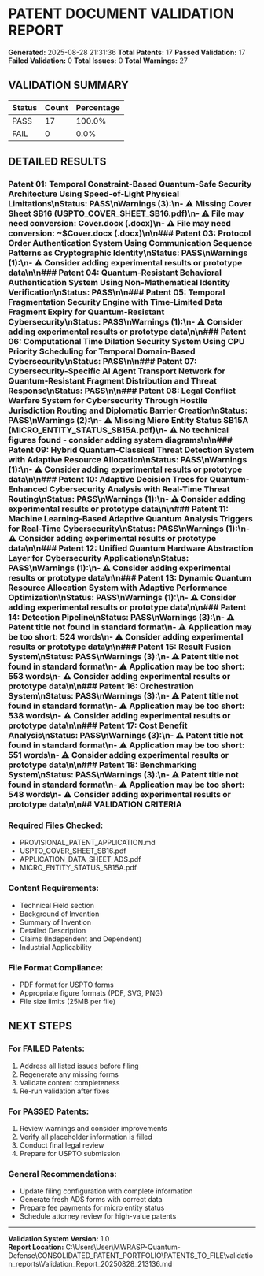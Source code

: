 # PATENT DOCUMENT VALIDATION REPORT

**Generated:** 2025-08-28 21:31:36
**Total Patents:** 17
**Passed Validation:** 17
**Failed Validation:** 0
**Total Issues:** 0
**Total Warnings:** 27

## VALIDATION SUMMARY

| Status | Count | Percentage |
|--------|-------|------------|
| PASS   | 17 | 100.0% |
| FAIL   | 0 | 0.0% |

## DETAILED RESULTS

### Patent 01: Temporal Constraint-Based Quantum-Safe Security Architecture Using Speed-of-Light Physical Limitations\n**Status:** PASS\n**Warnings (3):**\n- ⚠️ Missing Cover Sheet SB16 (USPTO_COVER_SHEET_SB16.pdf)\n- ⚠️ File may need conversion: Cover.docx (.docx)\n- ⚠️ File may need conversion: ~$Cover.docx (.docx)\n\n### Patent 03: Protocol Order Authentication System Using Communication Sequence Patterns as Cryptographic Identity\n**Status:** PASS\n**Warnings (1):**\n- ⚠️ Consider adding experimental results or prototype data\n\n### Patent 04: Quantum-Resistant Behavioral Authentication System Using Non-Mathematical Identity Verification\n**Status:** PASS\n\n### Patent 05: Temporal Fragmentation Security Engine with Time-Limited Data Fragment Expiry for Quantum-Resistant Cybersecurity\n**Status:** PASS\n**Warnings (1):**\n- ⚠️ Consider adding experimental results or prototype data\n\n### Patent 06: Computational Time Dilation Security System Using CPU Priority Scheduling for Temporal Domain-Based Cybersecurity\n**Status:** PASS\n\n### Patent 07: Cybersecurity-Specific AI Agent Transport Network for Quantum-Resistant Fragment Distribution and Threat Response\n**Status:** PASS\n\n### Patent 08: Legal Conflict Warfare System for Cybersecurity Through Hostile Jurisdiction Routing and Diplomatic Barrier Creation\n**Status:** PASS\n**Warnings (2):**\n- ⚠️ Missing Micro Entity Status SB15A (MICRO_ENTITY_STATUS_SB15A.pdf)\n- ⚠️ No technical figures found - consider adding system diagrams\n\n### Patent 09: Hybrid Quantum-Classical Threat Detection System with Adaptive Resource Allocation\n**Status:** PASS\n**Warnings (1):**\n- ⚠️ Consider adding experimental results or prototype data\n\n### Patent 10: Adaptive Decision Trees for Quantum-Enhanced Cybersecurity Analysis with Real-Time Threat Routing\n**Status:** PASS\n**Warnings (1):**\n- ⚠️ Consider adding experimental results or prototype data\n\n### Patent 11: Machine Learning-Based Adaptive Quantum Analysis Triggers for Real-Time Cybersecurity\n**Status:** PASS\n**Warnings (1):**\n- ⚠️ Consider adding experimental results or prototype data\n\n### Patent 12: Unified Quantum Hardware Abstraction Layer for Cybersecurity Applications\n**Status:** PASS\n**Warnings (1):**\n- ⚠️ Consider adding experimental results or prototype data\n\n### Patent 13: Dynamic Quantum Resource Allocation System with Adaptive Performance Optimization\n**Status:** PASS\n**Warnings (1):**\n- ⚠️ Consider adding experimental results or prototype data\n\n### Patent 14: Detection Pipeline\n**Status:** PASS\n**Warnings (3):**\n- ⚠️ Patent title not found in standard format\n- ⚠️ Application may be too short: 524 words\n- ⚠️ Consider adding experimental results or prototype data\n\n### Patent 15: Result Fusion System\n**Status:** PASS\n**Warnings (3):**\n- ⚠️ Patent title not found in standard format\n- ⚠️ Application may be too short: 553 words\n- ⚠️ Consider adding experimental results or prototype data\n\n### Patent 16: Orchestration System\n**Status:** PASS\n**Warnings (3):**\n- ⚠️ Patent title not found in standard format\n- ⚠️ Application may be too short: 538 words\n- ⚠️ Consider adding experimental results or prototype data\n\n### Patent 17: Cost Benefit Analysis\n**Status:** PASS\n**Warnings (3):**\n- ⚠️ Patent title not found in standard format\n- ⚠️ Application may be too short: 551 words\n- ⚠️ Consider adding experimental results or prototype data\n\n### Patent 18: Benchmarking System\n**Status:** PASS\n**Warnings (3):**\n- ⚠️ Patent title not found in standard format\n- ⚠️ Application may be too short: 548 words\n- ⚠️ Consider adding experimental results or prototype data\n\n## VALIDATION CRITERIA

### Required Files Checked:
- PROVISIONAL_PATENT_APPLICATION.md
- USPTO_COVER_SHEET_SB16.pdf
- APPLICATION_DATA_SHEET_ADS.pdf  
- MICRO_ENTITY_STATUS_SB15A.pdf

### Content Requirements:
- Technical Field section
- Background of Invention
- Summary of Invention
- Detailed Description
- Claims (Independent and Dependent)
- Industrial Applicability

### File Format Compliance:
- PDF format for USPTO forms
- Appropriate figure formats (PDF, SVG, PNG)
- File size limits (25MB per file)

## NEXT STEPS

### For FAILED Patents:
1. Address all listed issues before filing
2. Regenerate any missing forms
3. Validate content completeness
4. Re-run validation after fixes

### For PASSED Patents:
1. Review warnings and consider improvements
2. Verify all placeholder information is filled
3. Conduct final legal review
4. Prepare for USPTO submission

### General Recommendations:
- Update filing configuration with complete information
- Generate fresh ADS forms with correct data
- Prepare fee payments for micro entity status
- Schedule attorney review for high-value patents

---

**Validation System Version:** 1.0  
**Report Location:** C:\Users\User\MWRASP-Quantum-Defense\CONSOLIDATED_PATENT_PORTFOLIO\PATENTS_TO_FILE\validation_reports\Validation_Report_20250828_213136.md
